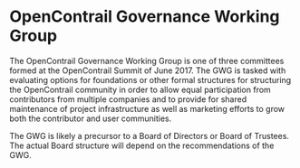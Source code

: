 OpenContrail Governance Working Group
=====================================

The OpenContrail Governance Working Group is one of three committees formed at
the OpenContrail Summit of June 2017. The GWG is tasked with evaluating options
for foundations or other formal structures for structuring the OpenContrail
community in order to allow equal participation from contributors from multiple
companies and to provide for shared maintenance of project infrastructure as
well as marketing efforts to grow both the contributor and user communities.

The GWG is likely a precursor to a Board of Directors or Board of Trustees.
The actual Board structure will depend on the recommendations of the GWG.
